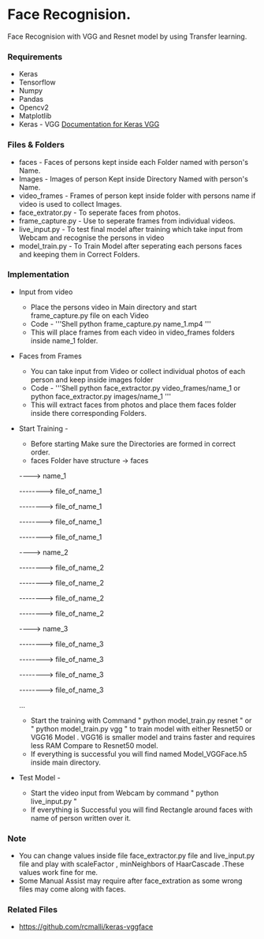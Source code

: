 # Face Recognision.

Face Recognision with VGG and Resnet model by using Transfer learning. 
### Requirements

* Keras
* Tensorflow
* Numpy 
* Pandas
* Opencv2
* Matplotlib
* Keras - VGG  [Documentation for Keras VGG](https://github.com/rcmalli/keras-vggface/)

### Files & Folders
* faces - Faces of persons kept inside each Folder named with person's Name.
* Images - Images of person Kept inside Directory Named with person's Name.
* video_frames - Frames of person kept inside folder with persons name if video is used to collect Images.
* face_extrator.py - To seperate faces from photos.
* frame_capture.py - Use to seperate frames from individual videos.
* live_input.py - To test final model after training which take input from Webcam and recognise the persons in video
* model_train.py - To Train Model after seperating each persons faces and keeping them in Correct Folders.

### Implementation	
* Input from video
	* Place the persons video in Main directory and start frame_capture.py file on each Video
	* Code - 
		'''Shell
			python frame_capture.py name_1.mp4
		'''
	* This will place frames from each video in video_frames folders inside name_1 folder.
* Faces from Frames
	* You can take input from Video or collect individual photos of each person and keep inside images folder
	* Code - 
		'''Shell
		   python face_extractor.py video_frames/name_1
		   or 
		   python face_extractor.py images/name_1
		'''
	* This will extract faces from photos and place them faces folder inside there corresponding Folders.

* Start Training -
	* Before starting Make sure the Directories are formed in correct order.
	* faces Folder have structure 
	-> faces
	
	----> name_1
	
	--------> file_of_name_1
	
	--------> file_of_name_1
	
	--------> file_of_name_1
	
	--------> file_of_name_1
	
	----> name_2
	
	--------> file_of_name_2
	
	--------> file_of_name_2
	
	--------> file_of_name_2
	
	--------> file_of_name_2
	
	----> name_3
	
	--------> file_of_name_3
	
	--------> file_of_name_3
	
	--------> file_of_name_3
	
	--------> file_of_name_3
	
	...

	* Start the training with Command " python model_train.py resnet " or " python model_train.py vgg " to train model with either Resnet50 or VGG16 Model . VGG16 is smaller model and trains faster and requires less RAM Compare to Resnet50 model.
	* If everything is successful you will find named Model_VGGFace.h5 inside main directory.

* Test Model - 
	* Start the video input from Webcam by command " python live_input.py "
	* If everything is Successful you will find Rectangle around faces with name of person written over it.

### Note 
* You can change values inside file face_extractor.py file and live_input.py file and play with scaleFactor , minNeighbors of HaarCascade .These values work fine for me.
* Some Manual Assist may require after face_extration as some wrong files may come along with faces.


### Related Files
* https://github.com/rcmalli/keras-vggface
